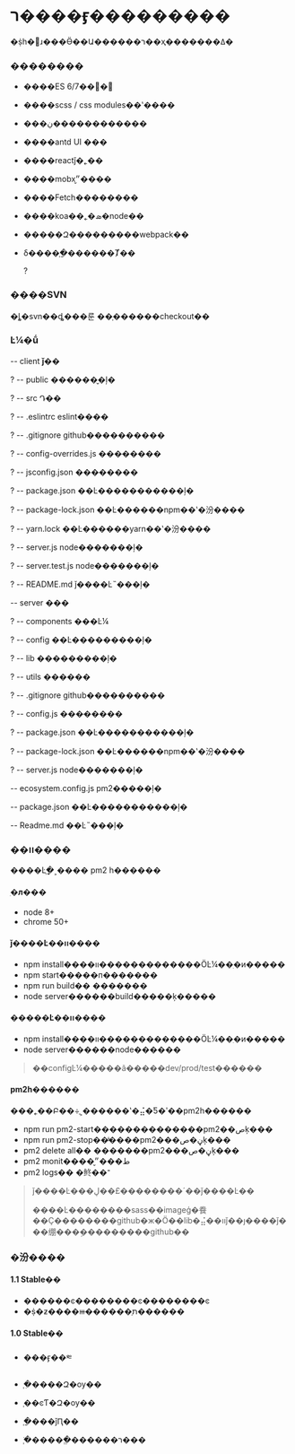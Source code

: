 # ר����ӻ���������

�ṩһ�׿ɹ���Ӫ��Ա������ר��ҳ�������ߡ�

### ��������

- ����ES 6/7��׼�﷨

- ����scss / css modules��ʽ����

- ���ڹ������������

- ����antd UI ���

- ����reactǰ�˿��

- ����mobx״̬����

- ����Fetch��������

- ����koa��˿�ܣ�node��

- �����Զ���������webpack��

- δ����֧�ַ������Ⱦ��

  ?

### ����SVN 

�ȴ�svn��ȡ���룬 ��֧������checkout��





### Ŀ¼�ṹ

-- client					**ǰ��**

?	-- public				������̬�ļ�

?	-- src				Դ��

?	-- .eslintrc			eslint����

?	-- .gitignore			github����������

?	-- config-overrides.js	���ּ�����	

?	-- jsconfig.json		���ּ�����

?	-- package.json		��Ŀ�����������ļ�	

?	-- package-lock.json	��Ŀ������npm��ʽ�汾����

?	-- yarn.lock			��Ŀ������yarn��ʽ�汾����

?	-- server.js			node�������ļ�

?	-- server.test.js		node�������ļ�	

?	-- README.md		ǰ����Ŀ˵���ļ�

-- server					**���**

?	-- components		���Ŀ¼

?	-- config				��Ŀ���������ļ�	

?	-- lib				���������ļ�

?	-- utils				������

?	-- .gitignore			github����������

?	-- config.js			���ּ�����

?	-- package.json		��Ŀ�����������ļ�

?	-- package-lock.json	��Ŀ������npm��ʽ�汾����

?	-- server.js			node�������ļ�

-- ecosystem.config.js  	pm2�����ļ�

-- package.json			��Ŀ�����������ļ�

-- Readme.md			��Ŀ˵���ļ�



### ��װ����

����Ŀ֧�ֶַ˲���� pm2 һ������

#### ִ�л���

- node 8+
- chrome 50+

#### ǰ����Ŀ��װ����

- npm install����װ�������������ӦĿ¼��ִ�и�����
- npm start�����п�������
- npm run build�� �������
- node server������build�����ķ�����

#### �����Ŀ��װ����

- npm install����װ�������������ӦĿ¼��ִ�и�����
- node server������node������

> ��configĿ¼�����ã�����dev/prod/test������

#### pm2һ������

���˿��Բ��÷ֶ˲������ʽ�⣬�Ƽ�ʹ��pm2һ������

- npm run pm2-start��������������pm2��صķ���
- npm run pm2-stop��ֹͣ����pm2���ڼ�صķ���
- pm2 delete all�� �������pm2���ڼ�صķ���
- pm2 monit����ط���״̬
- pm2 logs�� �鿴��־

> ǰ����Ŀ���ڸ��£��������´��ǰ����Ŀ��
>
> ����Ŀ��������sass��imageģ�飬��Ҫ��������github�ж�Ӧ��lib�⣬��װǰ��ȷ����ǰ���绷���ܹ���������github��



### �汾����

#### 1.1 Stable��

- ������ͼ��������ͼ��������ͼ
- �ṩ�ƶ����ⲿ������ַת������

#### 1.0 Stable��

- ���ӻ��༭

- ֧�ִ����Զ�ѹ��
- ֧��ͼƬ�Զ�ѹ��
- ֧�ַ���ǰԤ��
- ֧�ֹ�����ֱ������ר���


